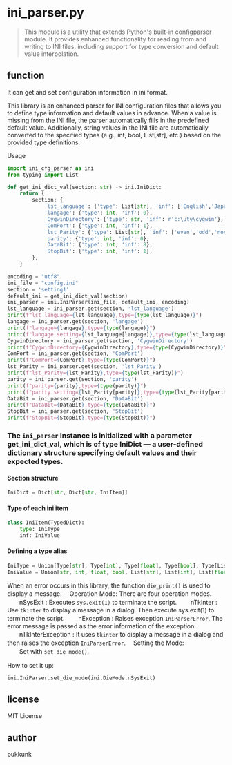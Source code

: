 # ini_parser.py

> This module is a utility that extends Python's built-in configparser module. It provides enhanced functionality for reading from and writing to INI files, including support for type conversion and default value interpolation.

## function
It can get and set configuration information in ini format.

This library is an enhanced parser for INI configuration files that allows you to define type information and default values in advance.
When a value is missing from the INI file, the parser automatically fills in the predefined default value.
Additionally, string values in the INI file are automatically converted to the specified types (e.g., int, bool, List[str], etc.) based on the provided type definitions.


Usage
```python
import ini_cfg_parser as ini
from typing import List

def get_ini_dict_val(section: str) -> ini.IniDict:
    return {
        section: {
            'lst_language': {'type': List[str], 'inf': ['English','Japanese','Russian','Korean']},
            'langage': {'type': int, 'inf': 0},
            'CygwinDirectory': {'type': str, 'inf': r'c:\uty\cygwin'},
            'ComPort': {'type': int, 'inf': 1},
            'lst_Parity': {'type': List[str], 'inf': ['even','odd','none','mark','space']},
            'parity': {'type': int, 'inf': 0},
            'DataBit': {'type': int, 'inf': 8},
            'StopBit': {'type': int, 'inf': 1},
        },
    }

encoding = "utf8"
ini_file = "config.ini"
section = 'setting1'
default_ini = get_ini_dict_val(section)
ini_parser = ini.IniParser(ini_file, default_ini, encoding)
lst_language = ini_parser.get(section, 'lst_language')
print(f"lst_language={lst_language},type={type(lst_language)}")
langage = ini_parser.get(section, 'langage')
print(f"langage={langage},type={type(langage)}")
print(f"langage setting={lst_language[langage]},type={type(lst_language[langage])}")
CygwinDirectory = ini_parser.get(section, 'CygwinDirectory')
print(f"CygwinDirectory={CygwinDirectory},type={type(CygwinDirectory)}")
ComPort = ini_parser.get(section, 'ComPort')
print(f"ComPort={ComPort},type={type(ComPort)}")
lst_Parity = ini_parser.get(section, 'lst_Parity')
print(f"lst_Parity={lst_Parity},type={type(lst_Parity)}")
parity = ini_parser.get(section, 'parity')
print(f"parity={parity},type={type(parity)}")
print(f"parity setting={lst_Parity[parity]},type={type(lst_Parity[parity])}")
DataBit = ini_parser.get(section, 'DataBit')
print(f"DataBit={DataBit},type={type(DataBit)}")
StopBit = ini_parser.get(section, 'StopBit')
print(f"StopBit={StopBit},type={type(StopBit)}")
```
### The `ini_parser` instance is initialized with a parameter get_ini_dict_val, which is of type IniDict — a user-defined dictionary structure specifying default values and their expected types.

#### Section structure
```python
IniDict = Dict[str, Dict[str, IniItem]]
```

#### Type of each ini item
```python
class IniItem(TypedDict):
    type: IniType
    inf: IniValue
```

#### Defining a type alias
```python
IniType = Union[Type[str], Type[int], Type[float], Type[bool], Type[List[str]], Type[List[int]], Type[List[float]], Type[List[bool]]]
IniValue = Union[str, int, float, bool, List[str], List[int], List[float], List[bool]]
```

When an error occurs in this library, the function `die_print()` is used to display a message.
　Operation Mode: There are four operation modes.
　　nSysExit : Executes `sys.exit(1)` to terminate the script.
　　nTkInter : Use `tkinter` to display a message in a dialog. Then execute sys.exit(1) to terminate the script.
　　nException : Raises exception `IniParserError`. The error message is passed as the error information of the exception.
　　nTkInterException : It uses `tkinter` to display a message in a dialog and then raises the exception `IniParserError`.
　Setting the Mode:  
　　Set with `set_die_mode()`.

How to set it up:

```python
ini.IniParser.set_die_mode(ini.DieMode.nSysExit)
```

## license
MIT License

## author
pukkunk
